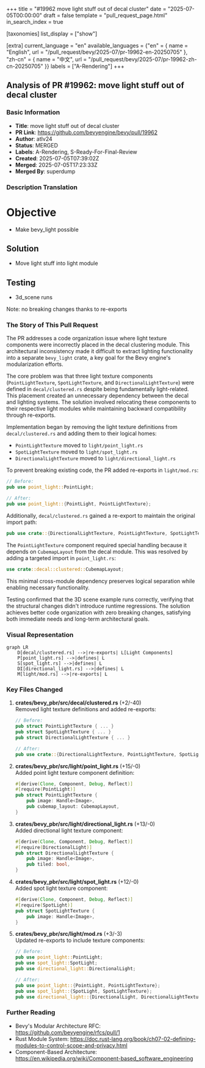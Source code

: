 +++
title = "#19962 move light stuff out of decal cluster"
date = "2025-07-05T00:00:00"
draft = false
template = "pull_request_page.html"
in_search_index = true

[taxonomies]
list_display = ["show"]

[extra]
current_language = "en"
available_languages = {"en" = { name = "English", url = "/pull_request/bevy/2025-07/pr-19962-en-20250705" }, "zh-cn" = { name = "中文", url = "/pull_request/bevy/2025-07/pr-19962-zh-cn-20250705" }}
labels = ["A-Rendering"]
+++

## Analysis of PR #19962: move light stuff out of decal cluster

### Basic Information
- **Title**: move light stuff out of decal cluster
- **PR Link**: https://github.com/bevyengine/bevy/pull/19962
- **Author**: atlv24
- **Status**: MERGED
- **Labels**: A-Rendering, S-Ready-For-Final-Review
- **Created**: 2025-07-05T07:39:02Z
- **Merged**: 2025-07-05T17:23:33Z
- **Merged By**: superdump

### Description Translation
# Objective

- Make bevy_light possible

## Solution

- Move light stuff into light module

## Testing

- 3d_scene runs

Note: no breaking changes thanks to re-exports

### The Story of This Pull Request

The PR addresses a code organization issue where light texture components were incorrectly placed in the decal clustering module. This architectural inconsistency made it difficult to extract lighting functionality into a separate `bevy_light` crate, a key goal for the Bevy engine's modularization efforts.

The core problem was that three light texture components (`PointLightTexture`, `SpotLightTexture`, and `DirectionalLightTexture`) were defined in `decal/clustered.rs` despite being fundamentally light-related. This placement created an unnecessary dependency between the decal and lighting systems. The solution involved relocating these components to their respective light modules while maintaining backward compatibility through re-exports.

Implementation began by removing the light texture definitions from `decal/clustered.rs` and adding them to their logical homes:
- `PointLightTexture` moved to `light/point_light.rs`
- `SpotLightTexture` moved to `light/spot_light.rs`
- `DirectionalLightTexture` moved to `light/directional_light.rs`

To prevent breaking existing code, the PR added re-exports in `light/mod.rs`:
```rust
// Before:
pub use point_light::PointLight;

// After:
pub use point_light::{PointLight, PointLightTexture};
```
Additionally, `decal/clustered.rs` gained a re-export to maintain the original import path:
```rust
pub use crate::{DirectionalLightTexture, PointLightTexture, SpotLightTexture};
```

The `PointLightTexture` component required special handling because it depends on `CubemapLayout` from the decal module. This was resolved by adding a targeted import in `point_light.rs`:
```rust
use crate::decal::clustered::CubemapLayout;
```
This minimal cross-module dependency preserves logical separation while enabling necessary functionality.

Testing confirmed that the 3D scene example runs correctly, verifying that the structural changes didn't introduce runtime regressions. The solution achieves better code organization with zero breaking changes, satisfying both immediate needs and long-term architectural goals.

### Visual Representation

```mermaid
graph LR
    D[decal/clustered.rs] -->|re-exports| L[Light Components]
    P[point_light.rs] -->|defines| L
    S[spot_light.rs] -->|defines| L
    DI[directional_light.rs] -->|defines| L
    M[light/mod.rs] -->|re-exports| L
```

### Key Files Changed

1. **crates/bevy_pbr/src/decal/clustered.rs** (+2/-40)  
   Removed light texture definitions and added re-exports:
   ```rust
   // Before:
   pub struct PointLightTexture { ... }
   pub struct SpotLightTexture { ... }
   pub struct DirectionalLightTexture { ... }
   
   // After:
   pub use crate::{DirectionalLightTexture, PointLightTexture, SpotLightTexture};
   ```

2. **crates/bevy_pbr/src/light/point_light.rs** (+15/-0)  
   Added point light texture component definition:
   ```rust
   #[derive(Clone, Component, Debug, Reflect)]
   #[require(PointLight)]
   pub struct PointLightTexture {
       pub image: Handle<Image>,
       pub cubemap_layout: CubemapLayout,
   }
   ```

3. **crates/bevy_pbr/src/light/directional_light.rs** (+13/-0)  
   Added directional light texture component:
   ```rust
   #[derive(Clone, Component, Debug, Reflect)]
   #[require(DirectionalLight)]
   pub struct DirectionalLightTexture {
       pub image: Handle<Image>,
       pub tiled: bool,
   }
   ```

4. **crates/bevy_pbr/src/light/spot_light.rs** (+12/-0)  
   Added spot light texture component:
   ```rust
   #[derive(Clone, Component, Debug, Reflect)]
   #[require(SpotLight)]
   pub struct SpotLightTexture {
       pub image: Handle<Image>,
   }
   ```

5. **crates/bevy_pbr/src/light/mod.rs** (+3/-3)  
   Updated re-exports to include texture components:
   ```rust
   // Before:
   pub use point_light::PointLight;
   pub use spot_light::SpotLight;
   pub use directional_light::DirectionalLight;
   
   // After:
   pub use point_light::{PointLight, PointLightTexture};
   pub use spot_light::{SpotLight, SpotLightTexture};
   pub use directional_light::{DirectionalLight, DirectionalLightTexture};
   ```

### Further Reading
- Bevy's Modular Architecture RFC: https://github.com/bevyengine/rfcs/pull/1
- Rust Module System: https://doc.rust-lang.org/book/ch07-02-defining-modules-to-control-scope-and-privacy.html
- Component-Based Architecture: https://en.wikipedia.org/wiki/Component-based_software_engineering
